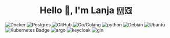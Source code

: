 <h1 align="center">Hello 👋, I'm Lanja 🇲🇬</h1>

![Docker](https://img.shields.io/badge/docker-%230db7ed.svg?logo=docker&logoColor=white) ![Postgres](https://img.shields.io/badge/postgres-%23316192.svg?logo=postgresql&logoColor=white) ![GitHub](https://img.shields.io/badge/github-%23121011.svg?logo=github&logoColor=white) ![Go/Golang](https://img.shields.io/badge/go-%2300ADD8.svg?logo=go&logoColor=white) ![python](https://img.shields.io/badge/python-black?logo=python) ![Debian](https://img.shields.io/badge/Debian-D70A53?&logo=debian&logoColor=white) ![Ubuntu](https://img.shields.io/badge/Ubuntu-E95420?logo=ubuntu&logoColor=white) ![Kubernetes Badge](https://img.shields.io/badge/Kubernetes-326CE5?logo=kubernetes&logoColor=fff) ![argo](https://img.shields.io/badge/argo-white?logo=argo) ![keycloak](https://img.shields.io/badge/keycloak-blue?logo=keycloak)
 ![gin](https://img.shields.io/badge/gin-blue?logo=gin)


